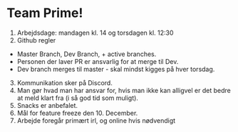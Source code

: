 # Team Prime!

1. Arbejdsdage: mandagen kl. 14 og torsdagen kl. 12:30
2. Github regler
  - Master Branch, Dev Branch, + active  branches.
  - Personen der laver PR er ansvarlig for at merge til Dev.
  - Dev branch merges til master - skal mindst kigges på hver torsdag.
3. Kommunikation sker på Discord.
4. Man gør hvad man har ansvar for, hvis man ikke kan alligvel er det bedre at meld klart fra (i så god tid som muligt).
5. Snacks er anbefalet.
6. Mål for feature freeze den 10. December.
7. Arbejde foregår primært irl, og online hvis nødvendigt
